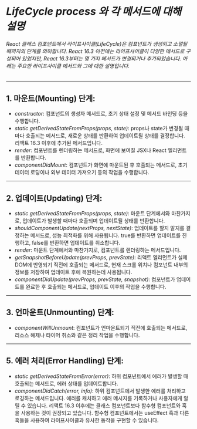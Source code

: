 # *LifeCycle process 와 각 메서드에 대해 설명*

###### React 클래스 컴포넌트에서 라이프사이클(LifeCycle)은 컴포넌트가 생성되고 소멸될 때까지의 단계를 의미합니다. React 16.3 이전에는 라이프사이클이 다양한 메서드로 구성되어 있었지만, React 16.3부터는 몇 가지 메서드가 변경되거나 추가되었습니다. 아래는 주요한 라이프사이클 메서드와 그에 대한 설명입니다.
***
## 1. 마운트(Mounting) 단계:
- *constructor*: 컴포넌트의 생성자 메서드로, 초기 상태 설정 및 메서드 바인딩 등을 수행합니다.
- *static getDerivedStateFromProps(props, state)*: props나 state가 변경될 때마다 호출되는 메서드로, 새로운 상태를 반환하여 업데이트될 상태를 결정합니다. 리액트 16.3 이후에 추가된 메서드입니다.
- *render*: 컴포넌트를 렌더링하는 메서드로, 화면에 보여질 JSX나 React 엘리먼트를 반환합니다.
- *componentDidMount*: 컴포넌트가 화면에 마운트된 후 호출되는 메서드로, 초기 데이터 로딩이나 외부 데이터 가져오기 등의 작업을 수행합니다.

***

## 2. 업데이트(Updating) 단계:
- *static getDerivedStateFromProps(props, state)*: 마운트 단계에서와 마찬가지로, 업데이트가 발생할 때마다 호출되며 업데이트될 상태를 반환합니다.
- *shouldComponentUpdate(nextProps, nextState)*: 업데이트를 할지 말지를 결정하는 메서드로, 성능 최적화를 위해 사용됩니다. true를 반환하면 업데이트를 진행하고, false를 반환하면 업데이트를 취소합니다.
- *render*: 마운트 단계에서와 마찬가지로, 컴포넌트를 렌더링하는 메서드입니다.
- *getSnapshotBeforeUpdate(prevProps, prevState)*: 리액트 엘리먼트가 실제 DOM에 반영되기 직전에 호출되는 메서드로, 현재 스크롤 위치나 컴포넌트 내부의 정보를 저장하여 업데이트 후에 복원하는데 사용됩니다.
- *componentDidUpdate(prevProps, prevState, snapshot)*: 컴포넌트가 업데이트를 완료한 후 호출되는 메서드로, 업데이트 이후의 작업을 수행합니다.

***

## 3. 언마운트(Unmounting) 단계:
- *componentWillUnmount*: 컴포넌트가 언마운트되기 직전에 호출되는 메서드로, 리소스 해제나 타이머 취소와 같은 정리 작업을 수행합니다.

***

## 5. 에러 처리(Error Handling) 단계:
- *static getDerivedStateFromError(error)*: 하위 컴포넌트에서 에러가 발생할 때 호출되는 메서드로, 에러 상태를 업데이트합니다.
- *componentDidCatch(error, info)*: 하위 컴포넌트에서 발생한 에러를 처리하고 로깅하는 메서드입니다. 에러를 캐치하고 에러 메시지를 기록하거나 사용자에게 알릴 수 있습니다.
리액트 16.3 이후에는 클래스 컴포넌트보다 함수형 컴포넌트와 훅을 사용하는 것이 권장되고 있습니다. 함수형 컴포넌트에서는 useEffect 훅과 다른 훅들을 사용하여 라이프사이클과 유사한 동작을 구현할 수 있습니다.






